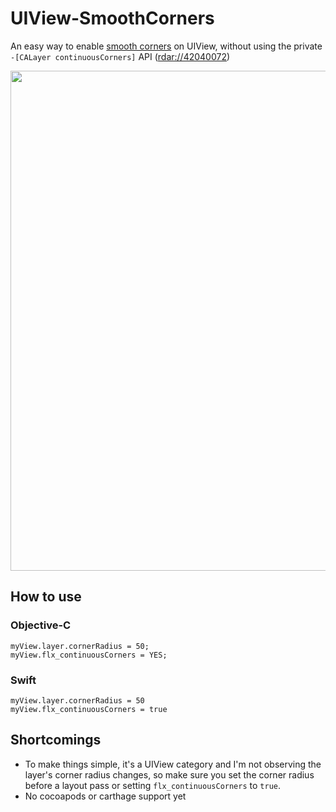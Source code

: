 # UIView-SmoothCorners
An easy way to enable [smooth corners](https://hackernoon.com/apples-icons-have-that-shape-for-a-very-good-reason-720d4e7c8a14) on UIView, without using the private `-[CALayer continuousCorners]` API ([rdar://42040072](https://openradar.appspot.com/42040072))

<image height=800 src="https://dsc.cloud/felix/Simulator-Screen-Shot-iPhone-X-2019-03-17-at-20.40.05.png">

## How to use
### Objective-C
```
myView.layer.cornerRadius = 50;
myView.flx_continuousCorners = YES;
```

### Swift
```
myView.layer.cornerRadius = 50
myView.flx_continuousCorners = true
```

## Shortcomings
- To make things simple, it's a UIView category and I'm not observing the layer's corner radius changes, so make sure you set the corner radius before a layout pass or setting `flx_continuousCorners` to `true`.
- No cocoapods or carthage support yet 

